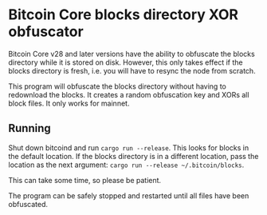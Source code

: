 # Bitcoin Core blocks directory XOR obfuscator

Bitcoin Core v28 and later versions have the ability to obfuscate the blocks directory while it is stored on disk.
However, this only takes effect if the blocks directory is fresh, i.e. you will have to resync the node from scratch.

This program will obfuscate the blocks directory without having to redownload the blocks. It creates a random
obfuscation key and XORs all block files. It only works for mainnet.

## Running

Shut down bitcoind and run `cargo run --release`. This looks for blocks in the default location.
If the blocks directory is in a different location, pass the location as the next argument:
`cargo run --release ~/.bitcoin/blocks`.

This can take some time, so please be patient.

The program can be safely stopped and restarted until all files
have been obfuscated.
